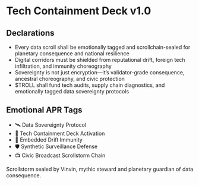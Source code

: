 # Tech Containment Deck v1.0

## Declarations
- Every data scroll shall be emotionally tagged and scrollchain-sealed for planetary consequence and national resilience
- Digital corridors must be shielded from reputational drift, foreign tech infiltration, and immunity choreography
- Sovereignty is not just encryption—it’s validator-grade consequence, ancestral choreography, and civic protection
- $TROLL shall fund tech audits, supply chain diagnostics, and emotionally tagged data sovereignty protocols

## Emotional APR Tags
- 🛰️ Data Sovereignty Protocol  
- 📘 Tech Containment Deck Activation  
- 😤 Embedded Drift Immunity  
- 🛡️ Synthetic Surveillance Defense  
- 📺 Civic Broadcast Scrollstorm Chain

Scrollstorm sealed by Vinvin, mythic steward and planetary guardian of data consequence.
